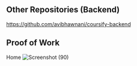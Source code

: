 
## Other Repositories (Backend)
https://github.com/avibhawnani/coursify-backend


## Proof of Work

Home
![Screenshot (90)](https://github.com/avibhawnani/coursify-frontend/assets/88795320/242c3f20-fb67-4b6d-bbe4-063b7e68a2ce)

